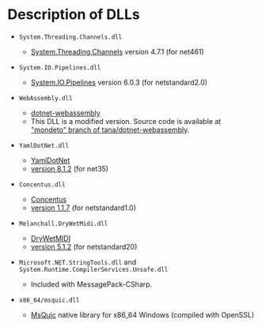# Description of DLLs
- `System.Threading.Channels.dll`
    - [System.Threading.Channels](https://www.nuget.org/packages/System.Threading.Channels) version 4.7.1 (for net461)
- `System.IO.Pipelines.dll`
    - [System.IO.Pipelines](https://www.nuget.org/packages/System.IO.Pipelines/) version 6.0.3 (for netstandard2.0)
- `WebAssembly.dll`
    - [dotnet-webassembly](https://github.com/RyanLamansky/dotnet-webassembly)
    - This DLL is a modified version. Source code is available at ["mondeto" branch of tana/dotnet-webassembly](https://github.com/tana/dotnet-webassembly/tree/mondeto).
- `YamlDotNet.dll`
    - [YamlDotNet](https://github.com/aaubry/YamlDotNet)
    - [version 8.1.2](https://www.nuget.org/packages/YamlDotNet/8.1.2) (for net35)
- `Concentus.dll`
    - [Concentus](https://github.com/lostromb/concentus)
    - [version 1.1.7](https://www.nuget.org/packages/Concentus/1.1.7) (for netstandard1.0)
- `Melanchall.DryWetMidi.dll`
    - [DryWetMIDI](https://github.com/melanchall/drywetmidi)
    - [version 5.1.2](https://github.com/melanchall/drywetmidi/releases/tag/v5.1.2) (for netstandard20)

- `Microsoft.NET.StringTools.dll` and `System.Runtime.CompilerServices.Unsafe.dll`
    - Included with MessagePack-CSharp.

- `x86_64/msquic.dll`
    - [MsQuic](https://github.com/microsoft/msquic) native library for x86_64 Windows (compiled with OpenSSL)